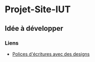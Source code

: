 # Projet-Site-IUT

## Idée à développer

### Liens
 - <a href="https://digitalsynopsis.com/design/best-creative-free-download-fonts-designers/" target="_blank">Polices d'écritures avec des designs</a>
